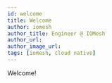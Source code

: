 ```yaml
---
id: welcome
title: Welcome
author: iomesh
author_title: Engineer @ IOMesh
author_url:
author_image_url:
tags: [iomesh, cloud native]
---
```


Welcome!